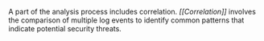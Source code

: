 A part of the analysis process includes correlation. _[[Correlation]]_ involves the comparison of multiple log events to identify common patterns that indicate potential security threats.